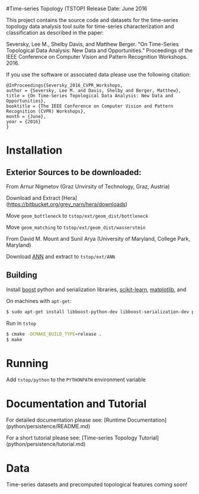 #Time-series Topology (TSTOP)
Release Date: June 2016

This project contains the source code and datasets for the time-series topology data analysis  tool suite for time-series characterization and classification as described in the paper:

Seversky, Lee M., Shelby Davis, and Matthew Berger. 
"On Time-Series Topological Data Analysis: New Data and Opportunities." 
Proceedings of the IEEE Conference on Computer Vision and Pattern Recognition Workshops. 2016.


If you use the software or associated data please use the following citation:

```
@InProceedings{Seversky_2016_CVPR_Workshops,
author = {Seversky, Lee M. and Davis, Shelby and Berger, Matthew},
title = {On Time-Series Topological Data Analysis: New Data and Opportunities},
booktitle = {The IEEE Conference on Computer Vision and Pattern Recognition (CVPR) Workshops},
month = {June},
year = {2016}
}
```

# Installation

## Exterior Sources to be downloaded:

From Arnur Nigmetov (Graz Unvirsity of Technology, Graz, Austria)

Download and Extract
[Hera] (https://bitbucket.org/grey_narn/hera/downloads)

Move `geom_bottleneck` to `tstop/ext/geom_dist/bottleneck` 

Move `geom_matching` to `tstop/ext/geom_dist/wasserstein` 


From David M. Mount and Sunil Arya (University of Maryland, College Park, Maryland)

Download [ANN](http://www.cs.umd.edu/~mount/ANN/) and extract to `tstop/ext/ANN`

## Building

Install [boost](http://www.boost.org) python and serialization libraries,
[scikit-learn](http://scikit-learn.org/stable/install.html),
[matplotlib](http://matplotlib.org/), and

On machines with `apt-get`:
```sh
$ sudo apt-get install libboost-python-dev libboost-serialization-dev python-matplotlib python-sklearn
```


Run in `tstop`
```sh
$ cmake -DCMAKE_BUILD_TYPE=release .
$ make 
```

# Running

Add `tstop/python` to the `PYTHONPATH` environment variable 

# Documentation and Tutorial

For detailed documentation please see: [Runtime Documentation] (python/persistence/README.md)

For a short tutorial please see: [Time-series Topology Tutorial] (python/persistence/tutorial.md)

# Data

Time-series datasets and precomputed topological features coming soon!
